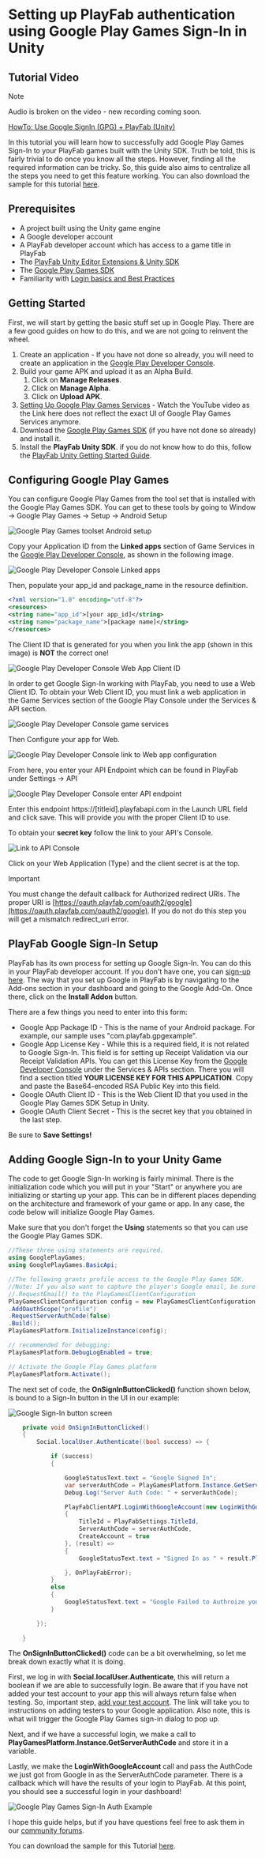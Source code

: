 # Setting up PlayFab authentication using Google Play Games Sign-In in Unity

## Tutorial Video

> [!NOTE]
> Audio is broken on the video - new recording coming soon.

[HowTo: Use Google SignIn (GPG) + PlayFab (Unity)](https://youtu.be/igup53sdmHg)

In this tutorial you will learn how to successfully add Google Play Games Sign-In to your PlayFab games built with the Unity SDK. Truth be told, this is fairly trivial to do once you know all the steps. However, finding all the required information can be tricky. So, this guide also aims to centralize all the steps you need to get this feature working. You can also download the sample for this tutorial [here](https://github.com/PlayFab/PlayFab-Samples/tree/master/Recipes/GoogleSignInSample).

## Prerequisites

- A project built using the Unity game engine
- A Google developer account
- A PlayFab developer account which has access to a game title in PlayFab
- The [PlayFab Unity Editor Extensions & Unity SDK](https://api.playfab.com/docs/getting-started/unity-getting-started)
- The [Google Play Games SDK](https://github.com/playgameservices/play-games-plugin-for-unity)
- Familiarity with [Login basics and Best Practices](../../authentication/platform-specific-authentication/login-basics-best-practices.md)

## Getting Started

First, we will start by getting the basic stuff set up in Google Play. There are a few good guides on how to do this, and we are not going to reinvent the wheel.

1. Create an application - If you have not done so already, you will need to create an application in the [Google Play Developer Console](https://play.google.com/apps/publish).
2. Build your game APK and upload it as an Alpha Build.
    1. Click on **Manage Releases**.
    2. Click on **Manage Alpha**.
    3. Click on **Upload APK**.
3. [Setting Up Google Play Games Services]() - Watch the YouTube video as the Link here does not reflect the exact UI of Google Play Games Services anymore.
4. Download the [Google Play Games SDK]() (if you have not done so already) and install it.
5. Install the **PlayFab Unity SDK**. if you do not know how to do this, follow the [PlayFab Unity Getting Started Guide](https://api.playfab.com/docs/getting-started/unity-getting-started).

## Configuring Google Play Games

You can configure Google Play Games from the tool set that is installed with the Google Play Games SDK. You can get to these tools by going to Window -> Google Play Games -> Setup -> Android Setup

![Google Play Games toolset Android setup](media/tutorials/google-unity/gpg-toolset.png)  

Copy your Application ID from the **Linked apps** section of Game Services in the [Google Play Developer Console](https://play.google.com/apps/publish), as shown in the following image.

![Google Play Developer Console Linked apps](media/tutorials/google-unity/gpdc-linked-apps.png)  

Then, populate your app_id and package_name in the resource definition.

```xml
<?xml version="1.0" encoding="utf-8"?>
<resources>
<string name="app_id">[your app_id]</string>
<string name="package_name">[package name]</string>
</resources>
```

The Client ID that is generated for you when you link the app (shown in this image) is **NOT** the correct one!

![Google Play Developer Console Web App Client ID](media/tutorials/google-unity/gpdc-client-id.png)  

In order to get Google Sign-In working with PlayFab, you need to use a Web Client ID. To obtain your Web Client ID, you must link a web application in the Game Services section of the Google Play Console under the Services & API section.

![Google Play Developer Console game services](media/tutorials/google-unity/gpdc-game-services.png)  

Then Configure your app for Web.

![Google Play Developer Console link to Web app configuration](media/tutorials/google-unity/gpdc-link-to-web-app-config.png)  

From here, you enter your API Endpoint which can be found in PlayFab under Settings -> API

![Google Play Developer Console enter API endpoint](media/tutorials/google-unity/gdpc-set-api-endpoint.png)  

Enter this endpoint https://[titleid].playfabapi.com in the Launch URL field and click save. This will provide you with the proper Client ID to use.

To obtain your **secret key** follow the link to your API's Console.

![Link to API Console](media/tutorials/google-unity/link-to-api-console.png)  

Click on your Web Application (Type) and the client secret is at the top.

> [!IMPORTANT]
> You must change the default callback for Authorized redirect URIs. The proper URI is [https://oauth.playfab.com/oauth2/google](https://oauth.playfab.com/oauth2/google).
> If you do not do this step you will get a mismatch redirect_uri error.

## PlayFab Google Sign-In Setup

PlayFab has its own process for setting up Google Sign-In. You can do this in your PlayFab developer account. If you don't have one, you can [sign-up here](https://developer.playfab.com/en-us/sign-up). The way that you set up Google in PlayFab is by navigating to the Add-ons section in your dashboard and going to the Google Add-On. Once there, click on the **Install Addon** button.

There are a few things you need to enter into this form:

- Google App Package ID - This is the name of your Android package. For example, our sample uses "com.playfab.gpgexample".
- Google App License Key - While this is a required field, it is not related to Google Sign-In. This field is for setting up Receipt Validation via our Receipt Validation APIs. You can get this License Key from the [Google Developer Console](https://play.google.com/apps/publish) under the Services & APIs section. There you will find a section titled **YOUR LICENSE KEY FOR THIS APPLICATION**. Copy and paste the Base64-encoded RSA Public Key into this field.
- Google OAuth Client ID - This is the Web Client ID that you used in the Google Play Games SDK Setup in Unity.
- Google OAuth Client Secret - This is the secret key that you obtained in the last step.

Be sure to **Save Settings!**

## Adding Google Sign-In to your Unity Game

The code to get Google Sign-In working is fairly minimal. There is the initialization code which you will put in your "Start" or anywhere you are initializing or starting up your app. This can be in different places depending on the architecture and framework of your game or app. In any case, the code below will initialize Google Play Games.

Make sure that you don't forget the **Using** statements so that you can use the Google Play Games SDK.

```csharp
//These three using statements are required.
using GooglePlayGames;
using GooglePlayGames.BasicApi;
```

```csharp
//The following grants profile access to the Google Play Games SDK.
//Note: If you also want to capture the player's Google email, be sure to add
//.RequestEmail() to the PlayGamesClientConfiguration
PlayGamesClientConfiguration config = new PlayGamesClientConfiguration.Builder()
.AddOauthScope("profile")
.RequestServerAuthCode(false)
.Build();
PlayGamesPlatform.InitializeInstance(config);

// recommended for debugging:
PlayGamesPlatform.DebugLogEnabled = true;

// Activate the Google Play Games platform
PlayGamesPlatform.Activate();
```

The next set of code, the **OnSignInButtonClicked()** function shown below, is bound to a Sign-In button in the UI in our example:

![Google Sign-In button screen](media/tutorials/google-unity/sign-in-button-screen.png)  

```csharp
    private void OnSignInButtonClicked()
    {
        Social.localUser.Authenticate((bool success) => {

            if (success)
            {

                GoogleStatusText.text = "Google Signed In";
                var serverAuthCode = PlayGamesPlatform.Instance.GetServerAuthCode();
                Debug.Log("Server Auth Code: " + serverAuthCode);

                PlayFabClientAPI.LoginWithGoogleAccount(new LoginWithGoogleAccountRequest()
                {
                    TitleId = PlayFabSettings.TitleId,
                    ServerAuthCode = serverAuthCode,
                    CreateAccount = true
                }, (result) =>
                {
                    GoogleStatusText.text = "Signed In as " + result.PlayFabId;

                }, OnPlayFabError);
            }
            else
            {
                GoogleStatusText.text = "Google Failed to Authroize your login";
            }

        });
        
    }
```

The **OnSignInButtonClicked()** code can be a bit overwhelming, so let me break down exactly what it is doing.

First, we log in with **Social.localUser.Authenticate**, this will return a boolean if we are able to successfully login. Be aware that if you have not added your test account to your app this will always return false when testing. So, important step, [add your test account](https://developers.google.com/games/services/console/testpub). The link will take you to instructions on adding testers to your Google application. Also note, this is what will trigger the Google Play Games sign-in dialog to pop up.

Next, and if we have a successful login, we make a call to **PlayGamesPlatform.Instance.GetServerAuthCode** and store it in a variable.

Lastly, we make the **LoginWithGoogleAccount** call and pass the AuthCode we just got from Google in as the ServerAuthCode parameter. There is a callback which will have the results of your login to PlayFab. At this point, you should see a successful login in your dashboard!

![Google Play Games Sign-In Auth Example](media/tutorials/google-unity/gpg-sign-in-auth-example.png)  

I hope this guide helps, but if you have questions feel free to ask them in our [community forums](https://community.playfab.com/).

You can download the sample for this Tutorial [here](http://s3-us-west-2.amazonaws.com/api-playfab-com-craft-files/FileAssets/GooglePlayGamesSignInExample.zip).